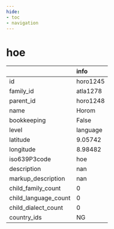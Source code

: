 ```yaml
---
hide:
- toc
- navigation
---
```

# hoe
|                      | info     |
|:---------------------|:---------|
| id                   | horo1245 |
| family_id            | atla1278 |
| parent_id            | horo1248 |
| name                 | Horom    |
| bookkeeping          | False    |
| level                | language |
| latitude             | 9.05742  |
| longitude            | 8.98482  |
| iso639P3code         | hoe      |
| description          | nan      |
| markup_description   | nan      |
| child_family_count   | 0        |
| child_language_count | 0        |
| child_dialect_count  | 0        |
| country_ids          | NG       |